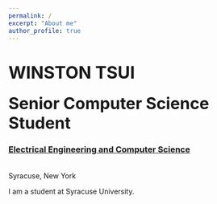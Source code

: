 ```yaml
---
permalink: /
excerpt: "About me"
author_profile: true
---
```





# <span style="font-size: larger; font-weight: bold;">WINSTON TSUI</span>

### <span style="font-size: xx-large;">Senior Computer Science Student</span>

### <span style="color: orange;">[Electrical Engineering and Computer Science](https://ecs.syracuse.edu/academics/electrical-engineering-and-computer-science)</span>

<br>
Syracuse, New York

I am a student at Syracuse University.